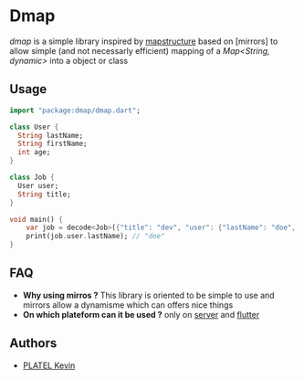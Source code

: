 # Dmap

*dmap* is a simple library inspired by [mapstructure]() based on [mirrors] to allow simple (and not necessarly 
efficient) mapping of a *Map<String, dynamic>* into a object or class

## Usage

```dart
import "package:dmap/dmap.dart";

class User {
  String lastName;
  String firstName;
  int age;
}

class Job {
  User user;
  String title;
}

void main() {
	var job = decode<Job>({"title": "dev", "user": {"lastName": "doe", "firstName": "john"}});
	print(job.user.lastName); // "doe"
}
```

## FAQ

* **Why using mirros ?** This library is oriented to be simple to use and mirrors allow a dynamisme which can offers 
nice things
* **On which plateform can it be used ?** only on [server]() and [flutter]()

## Authors

* [PLATEL Kevin]()
